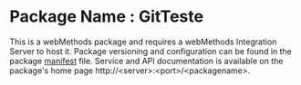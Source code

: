 # Package Name : GitTeste
This is a webMethods package and requires a webMethods Integration Server to host it. Package versioning and configuration can be found in the package [manifest](./GitTeste/manifest.v3) file. Service and API documentation is available on the package's home page http://&lt;server&gt;:&lt;port&gt;/&lt;packagename>.